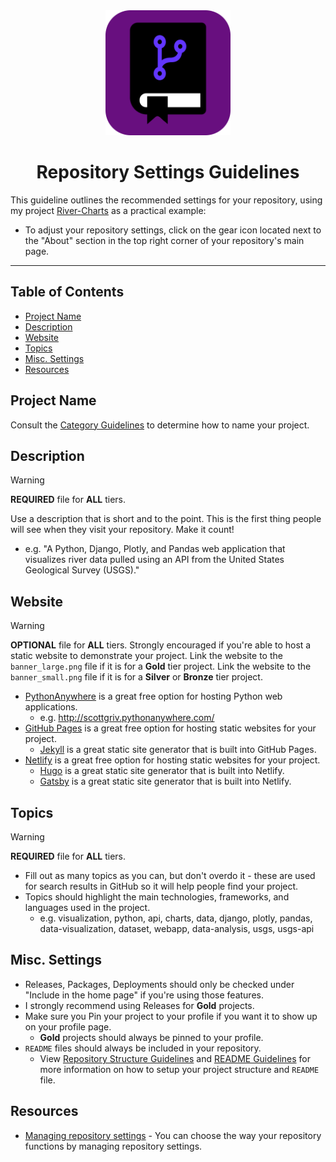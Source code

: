 <div align="center">
    <a href="https://github.com/scottgriv/PRG-Personal-Repository-Guidelines" target="_blank">
        <img src="../docs/images/icon_2-rounded.png" width="200" height="200"/>
    </a>
</div>

<h1 align="center">Repository Settings Guidelines</h1>

This guideline outlines the recommended settings for your repository, using my project [River-Charts](https://github.com/scottgriv/River-Charts) as a practical example:
- To adjust your repository settings, click on the gear icon located next to the "About" section in the top right corner of your repository's main page.

---------------

## Table of Contents
- [Project Name](#project-name)
- [Description](#description)
- [Website](#website)
- [Topics](#topics)
- [Misc. Settings](#misc-settings)
- [Resources](#resources)

## Project Name

Consult the [Category Guidelines](./category_guidelines.md) to determine how to name your project.

## Description

> [!WARNING]
> **REQUIRED** file for **ALL** tiers.

Use a description that is short and to the point. This is the first thing people will see when they visit your repository. Make it count!
- e.g. "A Python, Django, Plotly, and Pandas web application that visualizes river data pulled using an API from the United States Geological Survey (USGS)."

## Website

> [!WARNING]
> **OPTIONAL** file for **ALL** tiers.
> Strongly encouraged if you're able to host a static website to demonstrate your project.
> Link the website to the `banner_large.png` file if it is for a **Gold** tier project.
> Link the website to the `banner_small.png` file if it is for a **Silver** or **Bronze** tier project.

- [PythonAnywhere](https://www.pythonanywhere.com/) is a great free option for hosting Python web applications.
    - e.g. http://scottgriv.pythonanywhere.com/
- [GitHub Pages](https://pages.github.com/) is a great free option for hosting static websites for your project.
    - [Jekyll](https://jekyllrb.com/) is a great static site generator that is built into GitHub Pages.
- [Netlify](https://www.netlify.com/) is a great free option for hosting static websites for your project.
    - [Hugo](https://gohugo.io/) is a great static site generator that is built into Netlify.
    - [Gatsby](https://www.gatsbyjs.com/) is a great static site generator that is built into Netlify.

## Topics

> [!WARNING]
> **REQUIRED** file for **ALL** tiers.

- Fill out as many topics as you can, but don't overdo it - these are used for search results in GitHub so it will help people find your project.
- Topics should highlight the main technologies, frameworks, and languages used in the project.
    - e.g. visualization, python, api, charts, data, django, plotly, pandas, data-visualization, dataset, webapp, data-analysis, usgs, usgs-api

## Misc. Settings

- Releases, Packages, Deployments should only be checked under "Include in the home page" if you're using those features.
- I strongly recommend using Releases for **Gold** projects.
- Make sure you Pin your project to your profile if you want it to show up on your profile page. 
    - **Gold** projects should always be pinned to your profile.
- `README` files should always be included in your repository.
    - View [Repository Structure Guidelines](./repository_structure_guidelines.md) and [README Guidelines](./readme_guidelines.md) for more information on how to setup your project structure and `README` file.

## Resources

- [Managing repository settings](https://docs.github.com/en/repositories/managing-your-repositorys-settings-and-features/managing-repository-settings) - You can choose the way your repository functions by managing repository settings.

